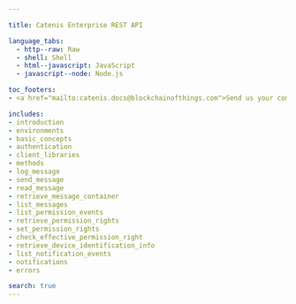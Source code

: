 ```yaml
--- 

title: Catenis Enterprise REST API

language_tabs:
  - http--raw: Raw
  - shell: Shell
  - html--javascript: JavaScript
  - javascript--node: Node.js

toc_footers: 
- <a href="mailto:catenis.docs@blockchainofthings.com">Send us your comments</a>

includes:
- introduction
- environments
- basic_concepts
- authentication
- client_libraries
- methods
- log_message
- send_message
- read_message
- retrieve_message_container
- list_messages
- list_permission_events
- retrieve_permission_rights
- set_permission_rights
- check_effective_permission_right
- retrieve_device_identification_info
- list_notification_events
- notifications
- errors

search: true 
--- 
```

